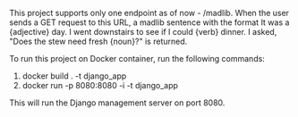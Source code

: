 This project supports only one endpoint as of now - /madlib. 
When the user sends a GET request to this URL, a madlib sentence with the format It was a {adjective} day. I went downstairs to see if I could {verb} dinner. I asked, "Does the stew need fresh {noun}?"
is returned. 

To run this project on Docker container, run the following commands:

1. docker build . -t django_app
2. docker run -p 8080:8080 -i -t django_app

This will run the Django management server on port 8080.
